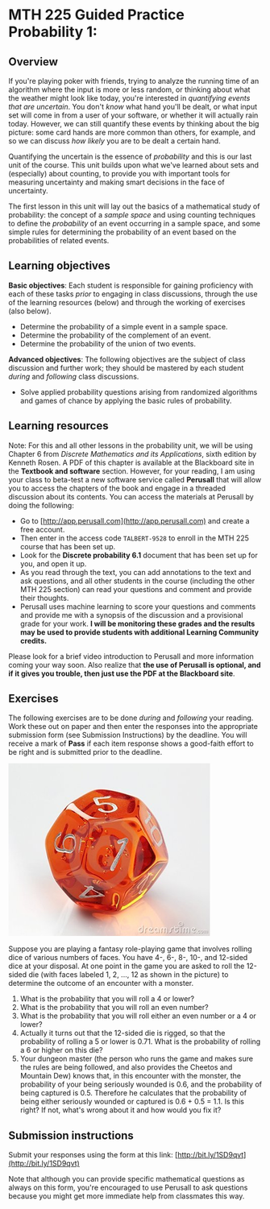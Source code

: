 # MTH 225 Guided Practice Probability 1: 

## Overview

If you're playing poker with friends, trying to analyze the running time of an algorithm where the input is more or less random, or thinking about what the weather might look like today, you're interested in _quantifying events that are uncertain_. You don't _know_ what hand you'll be dealt, or what input set will come in from a user of your software, or whether it will actually rain today. However, we can still quantify these events by thinking about the big picture: some card hands are more common than others, for example, and so we can discuss _how likely_ you are to be dealt a certain hand. 

Quantifying the uncertain is the essence of _probability_ and this is our last unit of the course. This unit builds upon what we've learned about sets and (especially) about counting, to provide you with important tools for measuring uncertainty and making smart decisions in the face of uncertainty. 

The first lesson in this unit will lay out the basics of a mathematical study of probability: the concept of a _sample space_ and using counting techniques to define the _probability_ of an event occurring in a sample space, and some simple rules for determining the probability of an event based on the probabilities of related events. 

## Learning objectives

__Basic objectives__: Each student is responsible for gaining proficiency with each of these tasks _prior_ to engaging in class discussions, through the use of the learning resources (below) and through the working of exercises (also below). 

+ Determine the probability of a simple event in a sample space. 
+ Determine the probability of the complement of an event.
+ Determine the probability of the union of two events. 

__Advanced objectives__: The following objectives are the subject of class discussion and further work; they should be mastered by each student _during_ and _following_ class discussions. 

+ Solve applied probability questions arising from randomized algorithms and games of chance by applying the basic rules of probability. 

## Learning resources 

Note: For this and all other lessons in the probability unit, we will be using Chapter 6 from _Discrete Mathematics and its Applications_, sixth edition by Kenneth Rosen. A PDF of this chapter is available at the Blackboard site in the __Textbook and software__ section. However, for your reading, I am using your class to beta-test a new software service called __Perusall__ that will allow you to access the chapters of the book and engage in a threaded discussion about its contents. You can access the materials at Perusall by doing the following: 

+ Go to [http://app.perusall.com](http://app.perusall.com) and create a free account. 
+ Then enter in the access code `TALBERT-9528` to enroll in the MTH 225 course that has been set up. 
+ Look for the __Discrete probability 6.1__ document that has been set up for you, and open it up. 
+ As you read through the text, you can add annotations to the text and ask questions, and all other students in the course (including the other MTH 225 section) can read your questions and comment and provide their thoughts. 
+ Perusall uses machine learning to score your questions and comments and provide me with a synopsis of the discussion and a provisional grade for your work. __I will be monitoring these grades and the results may be used to provide students with additional Learning Community credits.__ 

Please look for a brief video introduction to Perusall and more information coming your way soon. Also realize that __the use of Perusall is optional, and if it gives you trouble, then just use the PDF at the Blackboard site__. 

## Exercises

The following exercises are to be done _during_ and _following_ your reading. Work these out on paper and then enter the responses into the appropriate submission form (see Submission Instructions) by the deadline. You will receive a mark of __Pass__ if each item response shows a good-faith effort to be right and is submitted prior to the deadline. 

<img src="12sided.jpg">

Suppose you are playing a fantasy role-playing game that involves rolling dice of various numbers of faces. You have 4-, 6-, 8-, 10-, and 12-sided dice at your disposal. At one point in the game you are asked to roll the 12-sided die (with faces labeled 1, 2, ..., 12 as shown in the picture) to determine the outcome of an encounter with a monster. 

1. What is the probability that you will roll a 4 or lower? 
2. What is the probability that you will roll an even number? 
3. What is the probability that you will roll either an even number or a 4 or lower? 
4. Actually it turns out that the 12-sided die is rigged, so that the probability of rolling a 5 or lower is 0.71. What is the probability of rolling a 6 or higher on this die? 
5. Your dungeon master (the person who runs the game and makes sure the rules are being followed, and also provides the Cheetos and Mountain Dew) knows that, in this encounter with the monster, the probability of your being seriously wounded is 0.6, and the probability of being captured is 0.5. Therefore he calculates that the probability of being either seriously wounded or captured is 0.6 + 0.5 = 1.1. Is this right? If not, what's wrong about it and how would you fix it? 


## Submission instructions

Submit your responses using the form at this link: [http://bit.ly/1SD9qvt](http://bit.ly/1SD9qvt)

Note that although you can provide specific mathematical questions as always on this form, you're encouraged to use Perusall to ask questions because you might get more immediate help from classmates this way. 